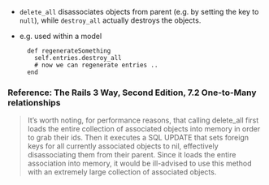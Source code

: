 <!--
Categories:
  - ruby
Tags:
  - delete_all
  - destroy_all
-->

- `delete_all` disassociates objects from parent (e.g. by setting the key to `null`), while `destroy_all` actually destroys the objects.
- e.g. used within a model


        def regenerateSomething
          self.entries.destroy_all
          # now we can regenerate entries ..
        end



### Reference: The Rails 3 Way, Second Edition, 7.2 One-to-Many relationships

> It’s worth noting, for performance reasons, that calling delete_all first loads the entire collection of associated objects into memory in order to grab their ids. Then it executes a SQL UPDATE that sets foreign keys for all currently associated objects to nil, effectively disassociating them from their parent. Since it loads the entire association into memory, it would be ill-advised to use this method with an extremely large collection of associated objects.
